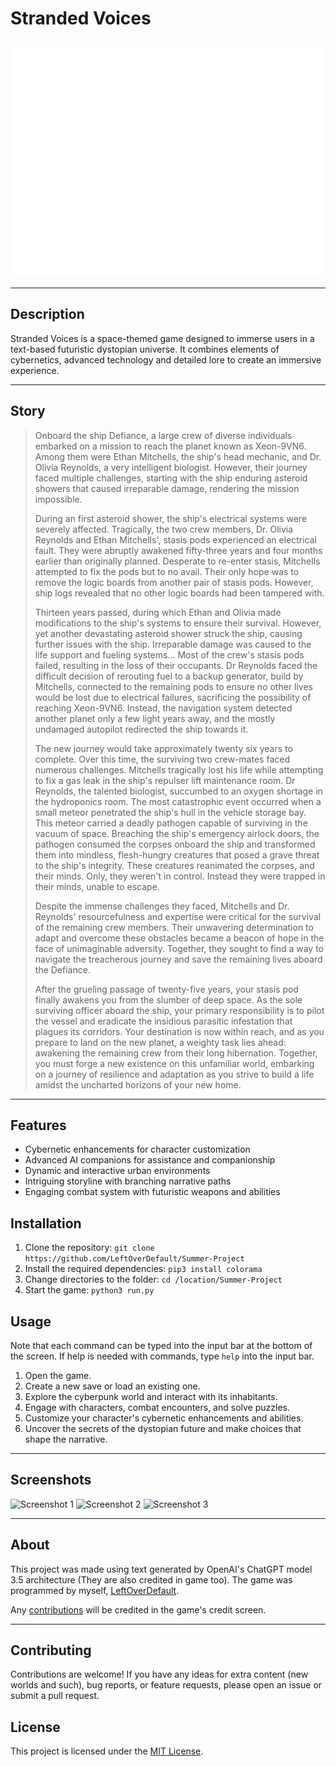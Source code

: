 # Stranded Voices

![Banner](assets/banner.png)

---

## Description

Stranded Voices is a space-themed game designed to immerse users in a text-based futuristic dystopian universe. It combines elements of cybernetics, advanced technology and detailed lore to create an immersive experience.

---

## Story
>Onboard the ship Defiance, a large crew of diverse individuals embarked on a mission to reach the planet known as Xeon-9VN6. Among them were Ethan Mitchells, the ship's head mechanic, and Dr. Olivia Reynolds, a very intelligent biologist. However, their journey faced multiple challenges, starting with the ship enduring asteroid showers that caused irreparable damage, rendering the mission impossible.
>
>During an first asteroid shower, the ship's electrical systems were severely affected. Tragically, the two crew members, Dr. Olivia Reynolds and Ethan Mitchells', stasis pods experienced an electrical fault. They were abruptly awakened fifty-three years and four months earlier than originally planned. Desperate to re-enter stasis, Mitchells attempted to fix the pods but to no avail. Their only hope was to remove the logic boards from another pair of stasis pods. However, ship logs revealed that no other logic boards had been tampered with.
>
>Thirteen years passed, during which Ethan and Olivia made modifications to the ship's systems to ensure their survival. However, yet another devastating asteroid shower struck the ship, causing further issues with the ship. Irreparable damage was caused to the life support and fueling systems... Most of the crew's stasis pods failed, resulting in the loss of their occupants. Dr Reynolds faced the difficult decision of rerouting fuel to a backup generator, build by Mitchells, connected to the remaining pods to ensure no other lives would be lost due to electrical failures, sacrificing the possibility of reaching Xeon-9VN6. Instead, the navigation system detected another planet only a few light years away, and the mostly undamaged autopilot redirected the ship towards it.
>
>The new journey would take approximately twenty six years to complete. Over this time, the surviving two crew-mates faced numerous challenges. Mitchells tragically lost his life while attempting to fix a gas leak in the ship's repulser lift maintenance room. Dr Reynolds, the talented biologist, succumbed to an oxygen shortage in the hydroponics room. The most catastrophic event occurred when a small meteor penetrated the ship's hull in the vehicle storage bay. This meteor carried a deadly pathogen capable of surviving in the vacuum of space. Breaching the ship's emergency airlock doors, the pathogen consumed the corpses onboard the ship and transformed them into mindless, flesh-hungry creatures that posed a grave threat to the ship's integrity. These creatures reanimated the corpses, and their minds. Only, they weren't in control. Instead they were trapped in their minds, unable to escape.
>
>Despite the immense challenges they faced, Mitchells and Dr. Reynolds' resourcefulness and expertise were critical for the survival of the remaining crew members. Their unwavering determination to adapt and overcome these obstacles became a beacon of hope in the face of unimaginable adversity. Together, they sought to find a way to navigate the treacherous journey and save the remaining lives aboard the Defiance.
>
>After the grueling passage of twenty-five years, your stasis pod finally awakens you from the slumber of deep space. As the sole surviving officer aboard the ship, your primary responsibility is to pilot the vessel and eradicate the insidious parasitic infestation that plagues its corridors. Your destination is now within reach, and as you prepare to land on the new planet, a weighty task lies ahead: awakening the remaining crew from their long hibernation. Together, you must forge a new existence on this unfamiliar world, embarking on a journey of resilience and adaptation as you strive to build a life amidst the uncharted horizons of your new home.

---

## Features

- Cybernetic enhancements for character customization
- Advanced AI companions for assistance and companionship
- Dynamic and interactive urban environments
- Intriguing storyline with branching narrative paths
- Engaging combat system with futuristic weapons and abilities

## Installation

1. Clone the repository: `git clone https://github.com/LeftOverDefault/Summer-Project`
2. Install the required dependencies: `pip3 install colorama`
3. Change directories to the folder: `cd /location/Summer-Project`
4. Start the game: `python3 run.py`

## Usage

Note that each command can be typed into the input bar at the bottom of the screen. If help is needed with commands, type `help` into the input bar.

1. Open the game.
2. Create a new save or load an existing one.
3. Explore the cyberpunk world and interact with its inhabitants.
4. Engage with characters, combat encounters, and solve puzzles.
5. Customize your character's cybernetic enhancements and abilities.
6. Uncover the secrets of the dystopian future and make choices that shape the narrative.

---

## Screenshots

![Screenshot 1](assets/screenshot_1.png)
![Screenshot 2](assets/screenshot_2.png)
![Screenshot 3](assets/screenshot_3.png)

---

## About

This project was made using text generated by OpenAI's ChatGPT model 3.5 architecture (They are also credited in game too).
The game was programmed by myself, [LeftOverDefault](https://github.com/LeftOverDefault).

Any [contributions](#contributing) will be credited in the game's credit screen.

---

## Contributing

Contributions are welcome! If you have any ideas for extra content (new worlds and such), bug reports, or feature requests, please open an issue or submit a pull request.

## License

This project is licensed under the [MIT License](LICENSE).
